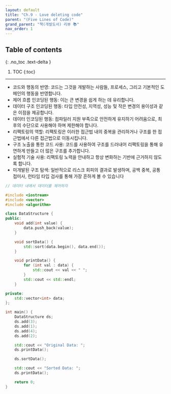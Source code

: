 ```yaml
---
layout: default
title: "Ch.9 - Love deleting code"
parent: "(Five Lines of Code)"
grand_parent: "책(개발도서) 리뷰 📚"
nav_order: 1
---
```


## Table of contents
{: .no_toc .text-delta }

1. TOC
{:toc}

---

* 코드와 행동의 반영: 코드는 그것을 개발하는 사람들, 프로세스, 그리고 기본적인 도메인의 행동을 반영합니다.
* 제어 흐름 인코딩된 행동: 이는 큰 변경을 쉽게 하는 데 유리합니다.
* 데이터 구조 인코딩된 행동: 타입 안전성, 지역성, 성능 및 작은 변경의 용이성과 같은 이점을 제공합니다.
* 데이터 인코딩된 행동: 컴파일러 지원 부족으로 안전하게 유지하기 어려움으로, 최후의 수단으로 사용해야 하며 제한해야 합니다.
* 리팩토링의 역할: 리팩토링은 이러한 접근법 내의 중복을 관리하거나 구조를 한 접근법에서 다른 접근법으로 이동시킵니다.
* 구조 노출을 통한 코드 사용: 코드를 사용하여 구조를 드러내어 리팩토링을 통해 유연하게 만들고 더 많은 구조를 추가합니다.
* 실험적 기술 사용: 리팩토링 노력을 안내하고 항상 변화하는 기반에 근거하지 않도록 합니다.
* 미개발된 구조 탐색: 일반적으로 리스크 회피의 결과로 발생하며, 공백 중복, 공통 접미사, 런타임 타입 검사를 통해 가장 흔하게 볼 수 있습니다​

```cpp
// 데이터 내에서 데이터를 제어하자

#include <iostream>
#include <vector>
#include <algorithm>

class DataStructure {
public:
    void add(int value) {
        data.push_back(value);
    }

    void sortData() {
        std::sort(data.begin(), data.end());
    }

    void printData() {
        for (int val : data) {
            std::cout << val << " ";
        }
        std::cout << std::endl;
    }

private:
    std::vector<int> data;
};

int main() {
    DataStructure ds;
    ds.add(3);
    ds.add(1);
    ds.add(4);
    ds.add(2);

    std::cout << "Original Data: ";
    ds.printData();

    ds.sortData();

    std::cout << "Sorted Data: ";
    ds.printData();

    return 0;
}

```